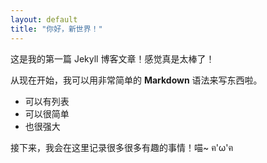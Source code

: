 ```yaml
---
layout: default
title: "你好，新世界！"
---
```


这是我的第一篇 Jekyll 博客文章！感觉真是太棒了！

从现在开始，我可以用非常简单的 **Markdown** 语法来写东西啦。

* 可以有列表
* 可以很简单
* 也很强大

接下来，我会在这里记录很多很多有趣的事情！喵~ ฅ'ω'ฅ

